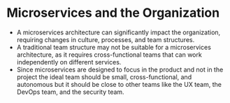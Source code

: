 # Microservices and the Organization

- A microservices architecture can significantly impact the organization, requiring changes in culture, processes, and team structures.
- A traditional team structure may not be suitable for a microservices architecture, as it requires cross-functional teams that can work independently on different services.
- Since microservices are designed to focus in the product and not in the project the ideal team should be small, cross-functional, and autonomous but it should be close to other teams like the UX team, the DevOps team, and the security team.
